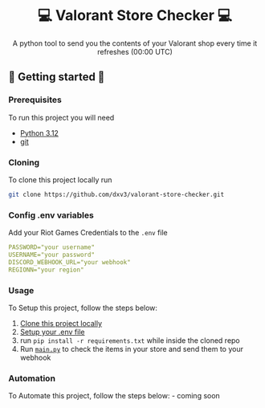                      
<h1 align="center" style="font-weight: bold;">💻 Valorant Store Checker 💻</h1>

<p align="center">A python tool to send you the contents of your Valorant shop every time it refreshes (00:00 UTC)</p>


<p align="center">
<a href=""></a>
</p>
 
<h2 id="started">🚀 Getting started 🚀</h2>

 
 
<h3>Prerequisites</h3>

To run this project you will need
- [Python 3.12](https://www.python.org/downloads/release/python-3120/)
- [git](https://git-scm.com/)
 
<h3 id="cloning">Cloning</h3>

To clone this project locally run
```bash
git clone https://github.com/dxv3/valorant-store-checker.git
```
 
<h3 id="env">Config .env variables</h2>

Add your Riot Games Credentials to the `.env` file  

```yaml
PASSWORD="your username"
USERNAME="your password"  
DISCORD_WEBHOOK_URL="your webhook"
REGIONN="your region"
```


<h3 id="usage">Usage</h3>
To Setup this project, follow the steps below:

1) <a href=#cloning>Clone this project locally</a>
2) <a href=#env>Setup your .env file</a>
3) run `pip install -r requirements.txt` while inside the cloned repo
4) Run <a href="https://github.com/dxv3/valorant-store-checker/blob/main/main.py">`main.py`</a> to check the items in your store and send them to your webhook

<h3>Automation</h3>
To Automate this project, follow the steps below:
- coming soon